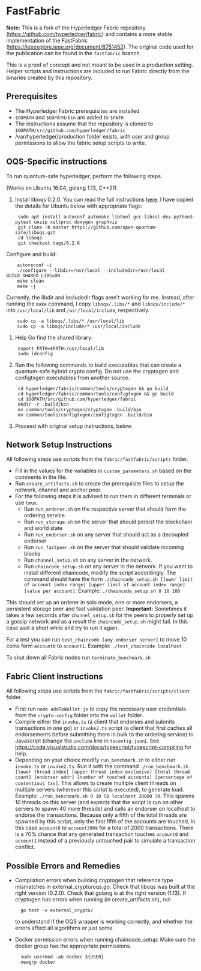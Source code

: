
# FastFabric


**Note:** This is a fork of the Hyperledger Fabric repository (https://github.com/hyperledger/fabric) and contains a more stable implementation of the FastFabric (https://ieeexplore.ieee.org/document/8751452). The original code used for the publication can be found in the `fastfabric` branch.

This is a proof of concept and not meant to be used in a production setting. Helper scripts and instructions are included to run Fabric directly from the binaries created by this repository.


## Prerequisites

- The Hyperledger Fabric prerequisites are installed
- `$GOPATH` and `$GOPATH/bin` are added to `$PATH`
- The instructions assume that the repository is cloned to `$GOPATH/src/github.com/hyperledger/fabric`
- /var/hyperledger/production folder exists, with user and group permissions to allow the fabric setup scripts to write.

## OQS-Specific instructions
To run quantum-safe hyperledger, perform the following steps.

(Works on Ubuntu 16.04, golang 1.13, C++21)

1. Install liboqs 0.2.0. You can read the full instructions [here](https://github.com/open-quantum-safe/liboqs/blob/0.2.0/README.md).
I have copied the details for Ubuntu below with appropriate flags:

        sudo apt install autoconf automake libtool gcc libssl-dev python3-pytest unzip xsltproc doxygen graphviz
        git clone -b master https://github.com/open-quantum-safe/liboqs.git
        cd liboqs
        git checkout tags/0.2.0
    
Configure and build:

        autoreconf -i
        ./configure --libdir=/usr/local --includedir=/usr/local BUILD_SHARED_LIBS=ON
        make clean
        make -j

Currently, the libdir and includedir flags aren't working for me. Instead, after running
the `make` command, I copy `liboqs/.libs/*` and `liboqs/include/*` into `/usr/local/lib`
 and `/usr/local/include`, respectively.
 
        sudo cp -a liboqs/.libs/* /usr/local/lib
        sudo cp -a liboqs/include/* /usr/local/include

1. Help Go find the shared library:

        export PATH=$PATH:/usr/local/lib
        sudo ldconfig
        
1. Run the following commands to build executables that can create a quantum-safe hybrid crypto config.
Do not use the cryptogen and configtxgen executables from another source. 

        cd hyperledger/fabric/common/tools/cryptogen && go build
        cd hyperledger/fabric/common/tools/configtxgen && go build
        cd $GOPATH/src/github.com/hyperledger/fabric
        mkdir -r .build/bin
        mv common/tools/cryptogen/cryptogen .build/bin
        mv common/tools/configtxgen/configtxgen .build/bin

1. Proceed with original setup instructions, below.

## Network Setup Instructions

All following steps use scripts from the  `fabric/fastfabric/scripts` folder.
- Fill in the values for the variables in `custom_parameters.sh` based on the comments in the file.
- Run `create_artifacts.sh` to create the prerequisite files to setup the network, channel and anchor peer.
- For the following steps it is advised to run them in different terminals or use `tmux`.
    - Run `run_orderer.sh` on the respective server that should form the ordering service
    - Run `run_storage.sh` on the server that should persist the blockchain and world state
    - Run `run_endorser.sh` on any server that should act as a decoupled endorser
    - Run `run_fastpeer.sh` on the server that should validate incoming blocks
    - Run `channel_setup.sh` on any server in the network.
    - Run `chaincode_setup.sh` on any server in the network. If you want to install different chaincode, modify the script accordingly. The command should have the form `./chaincode_setup.sh [lower limit of account index range] [upper limit of account index range] [value per account]`. Example: `./chaincode_setup.sh 0 10 100`

This should set up an orderer in solo mode, one or more endorsers, a persistent storage peer and fast validation peer. **Important:** Sometimes it takes a few seconds after `channel_setup.sh` for the peers to properly set up a gossip network and as a result the `chaincode_setup.sh` might fail. In this case wait a short while and try to run it again.

For a test you can run `test_chaincode [any endorser server]` to move 10 coins form `account0` to `account1`. Example: `./test_chaincode localhost`

To shut down all Fabric nodes run `terminate_benchmark.sh`

## Fabric Client Instructions
All following steps use scripts from the  `fabric/fastfabric/scripts/client` folder.

- First run `node addToWallet.js` to copy the necessary user credentials from the `crypto-config` folder into the `wallet` folder.
- Compile either the `invoke.ts` (a client that endorses and submits transactions in one go) or `invoke2.ts` script (a client that first caches all endorsements before submitting them in bulk to the ordering service) to Javascript (change the `include` line in `tsconfig.json`). See https://code.visualstudio.com/docs/typescript/typescript-compiling for help.
- Depending on your choice modify `run_benchmark.sh` to either run `invoke.ts` or `invoke2.ts`. Run it with the command `./run_benchmark.sh [lower thread index] [upper thread index exclusive] [total thread count] [endorser addr] [number of touched accounts] [percentage of contentious txs]`. This allows to create multiple client threads on multiple servers (wherever this script is executed), to generate load.
Example: `./run_benchmark.sh 0 10 50 localhost 20000 70`. This spawns 10 threads on this server (and expects that the script is run on other servers to spawn 40 more threads) and calls an endorser on localhost to endorse the transactions. Because only a fifth of the total threads are spawned by this script, only the first fifth of the accounts are touched, in this case `account0` to `account3999` for a total of 2000 transactions. There is a 70% chance that any generated transaction touches `account0` and `account1` instead of a previously untouched pair to simulate a transaction conflict.  


## Possible Errors and Remedies
- Compilation errors when building cryptogen that reference type mismatches in external_crypto/oqs.go:
Check that liboqs was built at the right version (0.2.0). Check that golang is at the right version (1.13).
If cryptogen has errors when running (in create_artifacts.sh), run 

        go test -v external_crypto/
    to understand if the OQS wrapper is working correctly, and whether the errors affect all algorithms or just some.

- Docker permission errors when running chaincode_setup: Make sure the docker group has the appropriate permissions.

        sudo usermod -aG docker ${USER}
        newgrp docker
        


